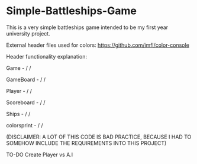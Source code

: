 # Simple-Battleships-Game
This is a very simple battleships game intended to be my first year university project.

External header files used for colors:
https://github.com/imfl/color-console


Header functionality explanation:

Game - / /

GameBoard - / /

Player - / /

Scoreboard - / /

Ships - / /

colorsprint - / /

(DISCLAIMER: A LOT OF THIS CODE IS BAD PRACTICE, BECAUSE I HAD TO SOMEHOW INCLUDE THE REQUIREMENTS INTO THIS PROJECT)

TO-DO
Create Player vs A.I